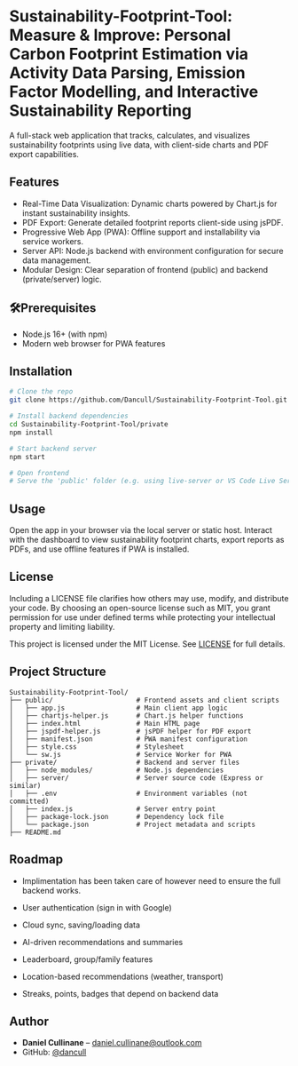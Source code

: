 # Sustainability-Footprint-Tool: Measure & Improve: Personal Carbon Footprint Estimation via Activity Data Parsing, Emission Factor Modelling, and Interactive Sustainability Reporting

A full-stack web application that tracks, calculates, and visualizes sustainability footprints using live data, with client-side charts and PDF export capabilities.

## Features

* Real-Time Data Visualization: Dynamic charts powered by Chart.js for instant sustainability insights.
* PDF Export: Generate detailed footprint reports client-side using jsPDF.
* Progressive Web App (PWA): Offline support and installability via service workers.
* Server API: Node.js backend with environment configuration for secure data management.
* Modular Design: Clear separation of frontend (public) and backend (private/server) logic.

## 🛠Prerequisites

* Node.js 16+ (with npm)
* Modern web browser for PWA features

## Installation

```bash
# Clone the repo
git clone https://github.com/Dancull/Sustainability-Footprint-Tool.git

# Install backend dependencies
cd Sustainability-Footprint-Tool/private
npm install

# Start backend server
npm start

# Open frontend
# Serve the 'public' folder (e.g. using live-server or VS Code Live Server)
```

## Usage

Open the app in your browser via the local server or static host. Interact with the dashboard to view sustainability footprint charts, export reports as PDFs, and use offline features if PWA is installed.

## License

Including a LICENSE file clarifies how others may use, modify, and distribute your code. By choosing an open-source license such as MIT, you grant permission for use under defined terms while protecting your intellectual property and limiting liability.

This project is licensed under the MIT License. See [LICENSE](LICENSE) for full details.

## Project Structure

```plaintext
Sustainability-Footprint-Tool/
├── public/                     # Frontend assets and client scripts
│   ├── app.js                  # Main client app logic
│   ├── chartjs-helper.js       # Chart.js helper functions
│   ├── index.html              # Main HTML page
│   ├── jspdf-helper.js         # jsPDF helper for PDF export
│   ├── manifest.json           # PWA manifest configuration
│   ├── style.css               # Stylesheet
│   └── sw.js                   # Service Worker for PWA
├── private/                    # Backend and server files
│   ├── node_modules/           # Node.js dependencies
│   ├── server/                 # Server source code (Express or similar)
│   ├── .env                    # Environment variables (not committed)
│   ├── index.js                # Server entry point
│   ├── package-lock.json       # Dependency lock file
│   └── package.json            # Project metadata and scripts
├── README.md                   
```

## Roadmap

* Implimentation has been taken care of however need to ensure the full backend works. 

* User authentication (sign in with Google)
* Cloud sync, saving/loading data
* AI-driven recommendations and summaries
* Leaderboard, group/family features
* Location-based recommendations (weather, transport)
* Streaks, points, badges that depend on backend data

## Author

* **Daniel Cullinane** – [daniel.cullinane@outlook.com](mailto:daniel.cullinane@outlook.com)
* GitHub: [@dancull](https://github.com/dancull)
